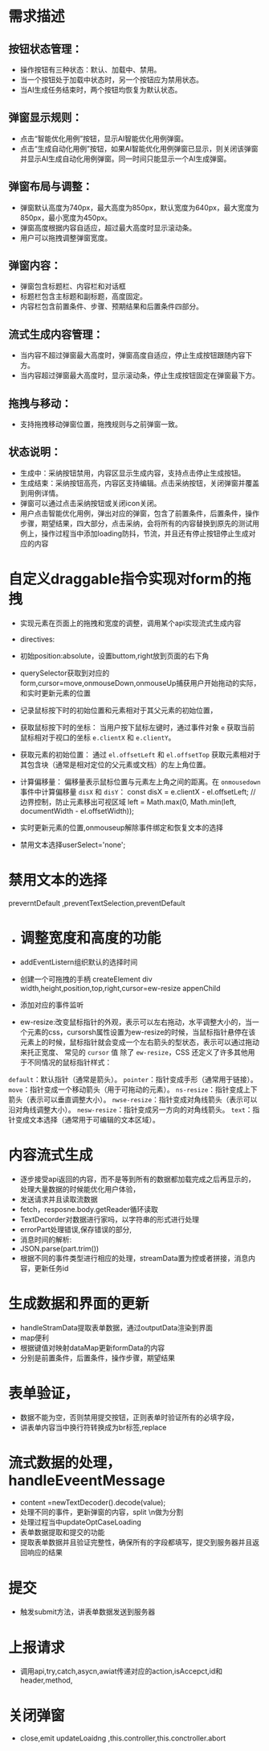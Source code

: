 ﻿# 需求描述
## 按钮状态管理：

- 操作按钮有三种状态：默认、加载中、禁用。
- 当一个按钮处于加载中状态时，另一个按钮应为禁用状态。
- 当AI生成任务结束时，两个按钮均恢复为默认状态。
## 弹窗显示规则：

- 点击“智能优化用例”按钮，显示AI智能优化用例弹窗。
- 点击“生成自动化用例”按钮，如果AI智能优化用例弹窗已显示，则关闭该弹窗并显示AI生成自动化用例弹窗。同一时间只能显示一个AI生成弹窗。
## 弹窗布局与调整：

- 弹窗默认高度为740px，最大高度为850px，默认宽度为640px，最大宽度为850px，最小宽度为450px。
- 弹窗高度根据内容自适应，超过最大高度时显示滚动条。
- 用户可以拖拽调整弹窗宽度。
## 弹窗内容：

- 弹窗包含标题栏、内容栏和对话框
- 标题栏包含主标题和副标题，高度固定。
- 内容栏包含前置条件、步骤、预期结果和后置条件四部分。
## 流式生成内容管理：

- 当内容不超过弹窗最大高度时，弹窗高度自适应，停止生成按钮跟随内容下方。
- 当内容超过弹窗最大高度时，显示滚动条，停止生成按钮固定在弹窗最下方。
## 拖拽与移动：

- 支持拖拽移动弹窗位置，拖拽规则与之前弹窗一致。
## 状态说明：

- 生成中：采纳按钮禁用，内容区显示生成内容，支持点击停止生成按钮。
- 生成结束：采纳按钮高亮，内容区支持编辑。点击采纳按钮，关闭弹窗并覆盖到用例详情。
- 弹窗可以通过点击采纳按钮或关闭icon关闭。
- 用户点击智能优化用例，弹出对应的弹窗，包含了前置条件，后置条件，操作步骤，期望结果，四大部分，点击采纳，会将所有的内容替换到原先的测试用例上，操作过程当中添加loading防抖，节流，并且还有停止按钮停止生成对应的内容
# 自定义draggable指令实现对form的拖拽
- 实现元素在页面上的拖拽和宽度的调整，调用某个api实现流式生成内容
- directives:
- 初始position:absolute，设置buttom,right放到页面的右下角
- querySelector获取到对应的form,cursor=move,onmouseDown,onmouseUp捕获用户开始拖动的实际，和实时更新元素的位置
- 记录鼠标按下时的初始位置和元素相对于其父元素的初始位置，

- 获取鼠标按下时的坐标： 当用户按下鼠标左键时，通过事件对象 `e` 获取当前鼠标相对于视口的坐标 `e.clientX` 和 `e.clientY`。

- 获取元素的初始位置： 通过 `el.offsetLeft` 和 `el.offsetTop` 获取元素相对于其包含块（通常是相对定位的父元素或文档）的左上角位置。

- 计算偏移量： 偏移量表示鼠标位置与元素左上角之间的距离。在 `onmousedown` 事件中计算偏移量 `disX` 和 `disY`：
const disX = e.clientX - el.offsetLeft;
// 边界控制，防止元素移出可视区域
    left = Math.max(0, Math.min(left, documentWidth - el.offsetWidth));
- 实时更新元素的位置,onmouseup解除事件绑定和恢复文本的选择
- 禁用文本选择userSelect='none';
# 禁用文本的选择
preverntDefault ,preventTextSelection,preventDefault
- # 调整宽度和高度的功能
- addEventListern组织默认的选择时间

- 创建一个可拖拽的手柄
createElement div
width,height,position,top,right,cursor=ew-resize
appenChild
- 添加对应的事件监听
- ew-resize:改变鼠标指针的外观，表示可以左右拖动，水平调整大小的，当一个元素的css，cursorsh属性设置为ew-resize的时候，当鼠标指针悬停在该元素上的时候，鼠标指针就会变成一个左右箭头的型状态，表示可以通过拖动来托正宽度、
常见的 `cursor` 值
除了 `ew-resize`，CSS 还定义了许多其他用于不同情况的鼠标指针样式：

`default`：默认指针（通常是箭头）。
`pointer`：指针变成手形（通常用于链接）。
`move`：指针变成一个移动箭头（用于可拖动的元素）。
`ns-resize`：指针变成上下箭头（表示可以垂直调整大小）。
`nwse-resize`：指针变成对角线箭头（表示可以沿对角线调整大小）。
`nesw-resize`：指针变成另一方向的对角线箭头。
`text`：指针变成文本选择（通常用于可编辑的文本区域）。
# 内容流式生成
- 逐步接受api返回的内容，而不是等到所有的数据都加载完成之后再显示的，处理大量数据的时候能优化用户体验，
- 发送请求并且读取流数据
- fetch，resposne.body.getReader循环读取
- TextDecorder对数据进行家吗，以字符串的形式进行处理
- errorPart处理错误,保存错误的部分,
- 消息时间的解析:
- JSON.parse(part.trim())
- 根据不同的事件类型进行相应的处理，streamData置为控或者拼接，消息内容，更新任务id
# 生成数据和界面的更新
- handleStramData提取表单数据，通过outputData渲染到界面
- map便利
- 根据键值对映射dataMap更新formData的内容
- 分别是前置条件，后置条件，操作步骤，期望结果

# 表单验证，
- 数据不能为空，否则禁用提交按钮，正则表单时验证所有的必填字段，
- 讲表单内容当中换行符转换成为br标签,replace


# 流式数据的处理，handleEveentMessage
- content =newTextDecoder().decode(value);
- 处理不同的事件，更新弹窗的内容，split \n做为分割
- 处理过程当中updateOptCaseLoading
- 表单数据提取和提交的功能
- 提取表单数据并且验证完整性，确保所有的字段都填写，提交到服务器并且返回响应的结果
# 提交
- 触发submit方法，讲表单数据发送到服务器
# 上报请求
- 调用api,try,catch,asycn,awiat传递对应的action,isAccepct,id和header,method,


# 关闭弹窗
- close,emit updateLoaidng ,this.controller,this.conctroller.abort
